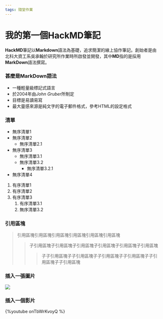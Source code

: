 ```yaml
---
tags: 隨堂作業
---
```

# 我的第一個HackMD筆記
**HackMD**筆記以**Markdown**語法為基礎，追求簡潔的線上協作筆記。創始者是由北科大資工系吳承翰於研究所作業時所啟發並開發，其中**MD**指的是採用**MarkDown**語法撰寫。
### 甚麼是MarkDown語法
- 一種輕量級標記式語言
- 於2004年由*John Gruber*所制定
- 目標是易讀易寫
- 最大靈感來源是純文字的電子郵件格式，參考HTML的設定格式
### 清單
- 無序清單1
- 無序清單2
  - 無序清單2.1
- 無序清單3
  - 無序清單3.1
  - 無序清單3.2
     - 無序清單3.2.1
- 無序清單4

1. 有序清單1
2. 有序清單2
3. 有序清單3
   1. 有序清單3.1
   1. 無序清單3.2
### 引用區塊
>引用區塊引用區塊引用區塊引用區塊引用區塊引用區塊
>> 子引用區塊子引用區塊子引用區塊子引用區塊子引用區塊子引用區塊
>>> 子子引用區塊子子引用區塊子子引用區塊子子引用區塊子子引用區塊子子引用區塊

### 插入一張圖片

![](https://i.imgur.com/loUeAbR.png)

### 插入一個影片

{%youtube onTbWrKvoyQ %}


